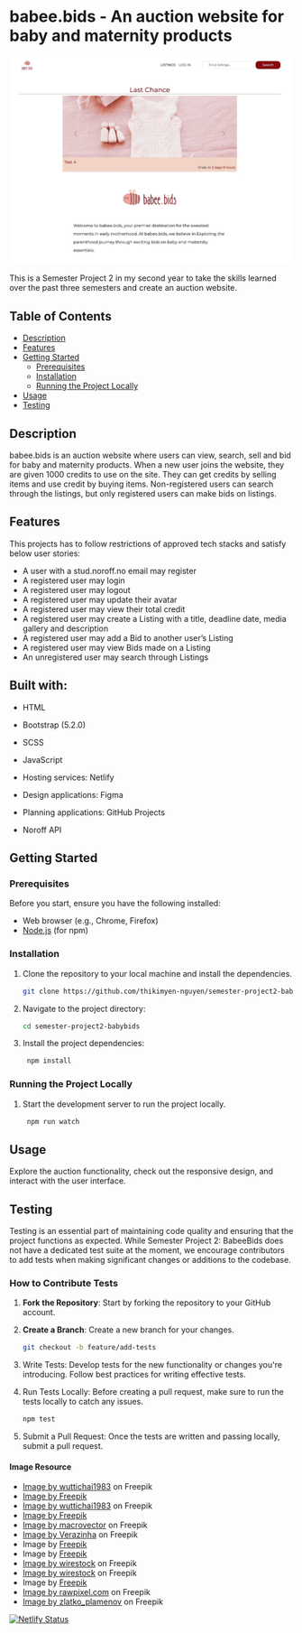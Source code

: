 # babee.bids - An auction website for baby and maternity products
![image](https://github.com/thikimyen-nguyen/semester-project2-babybids/blob/main/babeebids.webp)

This is a Semester Project 2 in my second year to take the skills learned over the past three semesters and create an auction website.


## Table of Contents

- [Description](#description)
- [Features](#features)
- [Getting Started](#getting-started)
  - [Prerequisites](#prerequisites)
  - [Installation](#installation)
  - [Running the Project Locally](#running-the-project-locally)
- [Usage](#usage)
- [Testing](#testing)


## Description

babee.bids is an auction website where users can view, search, sell and bid for baby and maternity products. When a new user joins the website, they are given 1000 credits to use on the site. They can get credits by selling items and use credit by buying items. Non-registered users can search through the listings, but only registered users can make bids on listings.


## Features
This projects has to follow restrictions of approved tech stacks and satisfy below user stories:

- A user with a stud.noroff.no email may register
- A registered user may login
- A registered user may logout
- A registered user may update their avatar
- A registered user may view their total credit
- A registered user may create a Listing with a title, deadline date, media gallery and description
- A registered user may add a Bid to another user’s Listing
- A registered user may view Bids made on a Listing
- An unregistered user may search through Listings

## Built with:

- HTML
- Bootstrap (5.2.0)
- SCSS
- JavaScript
- Hosting services: Netlify

- Design applications: Figma

- Planning applications: GitHub Projects
- Noroff API

## Getting Started

### Prerequisites

Before you start, ensure you have the following installed:

- Web browser (e.g., Chrome, Firefox)
- [Node.js](https://nodejs.org/) (for npm)

### Installation

1. Clone the repository to your local machine and install the dependencies.

   ```bash
   git clone https://github.com/thikimyen-nguyen/semester-project2-babybids

2. Navigate to the project directory:

   ```bash
   cd semester-project2-babybids

3. Install the project dependencies:
   ```bash
    npm install

### Running the Project Locally

1. Start the development server to run the project locally.
   ```bash
    npm run watch


## Usage
Explore the auction functionality, check out the responsive design, and interact with the user interface.


## Testing

Testing is an essential part of maintaining code quality and ensuring that the project functions as expected. While Semester Project 2: BabeeBids does not have a dedicated test suite at the moment, we encourage contributors to add tests when making significant changes or additions to the codebase.

### How to Contribute Tests

1. **Fork the Repository**: Start by forking the repository to your GitHub account.

2. **Create a Branch**: Create a new branch for your changes.

   ```bash
   git checkout -b feature/add-tests

3. Write Tests: Develop tests for the new functionality or changes you're introducing. Follow best practices for writing effective tests.

4. Run Tests Locally: Before creating a pull request, make sure to run the tests locally to catch any issues.

   ```bash
   npm test
5. Submit a Pull Request: Once the tests are written and passing locally, submit a pull request.


#### Image Resource
- <a href="https://www.freepik.com/free-photo/white-children-room-with-copy-space_14061170.htm#page=4&query=baby%20room&position=20&from_view=search&track=ais&uuid=5d529cc9-707a-45c3-9d2f-f6388dd31bdd">Image by wuttichai1983</a> on Freepik
- <a href="https://www.freepik.com/free-photo/knitted-baby-romper-toy-camera_1438241.htm#query=baby%20clothes&position=47&from_view=search&track=ais&uuid=e3c9f5be-3ac0-4f62-b2c6-fad14312385a">Image by Freepik</a>
- <a href="https://www.freepik.com/free-photo/child-bedroom-with-copy-space_36155341.htm#query=baby%20chair&position=0&from_view=search&track=ais&uuid=fd78899a-1a40-4c41-90fd-80603415422f">Image by wuttichai1983</a> on Freepik
- <a href="https://www.freepik.com/free-photo/pink-girlish-composition-newborn_1776539.htm#query=baby%20table&position=3&from_view=search&track=ais&uuid=f4b9f9d5-89fd-4c50-bc93-05f83b9123e1">Image by Freepik</a>
- <a href="https://www.freepik.com/free-vector/baby-room-text-with-realistic-crib-cute-toys-white-background-vector-illustration_31643886.htm#page=2&query=baby%20on%20board&position=19&from_view=search&track=ais&uuid=8a1b85cb-168e-493c-8eab-19a4adfcea4f">Image by macrovector</a> on Freepik
- <a href="https://www.freepik.com/free-vector/baby-bedroom-interior-elements-vector-illustrations-set_45256109.htm#query=kid%20products&position=15&from_view=search&track=ais&uuid=1f478494-9887-4bdc-88b0-eab67083df21">Image by Verazinha</a> on Freepik
- Image by <a href="https://www.freepik.com/free-photo/baby-s-sock-pair-woolen-shoes-pacifier-cap-milk-bottle-toy-orange-background_3196441.htm">Freepik</a>
- Image by <a href="https://www.freepik.com/free-photo/close-up-new-baby-room-design_19122189.htm#query=baby%20furniture&position=0&from_view=search&track=ais&uuid=f3f54c05-468e-4e46-81f9-261680ff13fb">Freepik</a>
- <a href="https://www.freepik.com/free-photo/cozy-classic-crib-light-baby-room-with-toys-soft-carpet-woven-basket-corner_28363452.htm#query=baby%20furniture&position=2&from_view=search&track=ais&uuid=f3f54c05-468e-4e46-81f9-261680ff13fb">Image by wirestock</a> on Freepik
- <a href="https://www.freepik.com/free-photo/childrens-bed-nursery-cot-velvet-childrens-room_17245667.htm#query=baby%20furniture&position=3&from_view=search&track=ais&uuid=f3f54c05-468e-4e46-81f9-261680ff13fb">Image by wirestock</a> on Freepik
- Image by <a href="https://www.freepik.com/free-photo/carrycot-with-toys-blankets_1441028.htm#query=baby%20furniture&position=9&from_view=search&track=ais&uuid=f3f54c05-468e-4e46-81f9-261680ff13fb">Freepik</a>
- <a href="https://www.freepik.com/free-photo/white-crib-minimal-nursery-room_18835617.htm#query=baby%20furniture&position=12&from_view=search&track=ais&uuid=f3f54c05-468e-4e46-81f9-261680ff13fb">Image by rawpixel.com</a> on Freepik
- <a href="https://www.freepik.com/free-psd/buggy-mockup_2100694.htm#page=2&query=baby%20stroller&position=14&from_view=search&track=ais&uuid=0f383fa2-f5e4-4c76-8865-cbd6aff0721d">Image by zlatko_plamenov</a> on Freepik

[![Netlify Status](https://api.netlify.com/api/v1/badges/9bd35427-15e4-43a9-a0ae-f3826c9e2530/deploy-status)](https://app.netlify.com/sites/babeebids/deploys)

